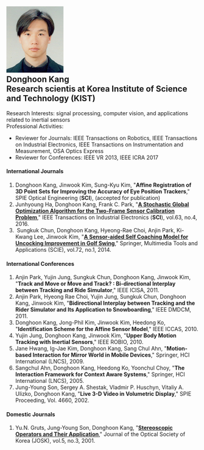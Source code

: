 ![fig](https://raw.githubusercontent.com/kimbabmoowoo/kimbabmoowoo.github.io/master/dhk5.jpg)   
Donghoon Kang   
Research scientis at Korea Institute of Science and Technology (KIST)
----------------

Research Interests: signal processing, computer vision, and applications related to inertial sensors   
Professional Activities:   
* Reviewer for Journals: IEEE Transactions on Robotics, IEEE Transactions on Industrial Electronics, IEEE Transactions on Instrumentation and Measurement, OSA Optics Express  
* Reviewer for Conferences: IEEE VR 2013, IEEE ICRA 2017   

#### International Journals    
1. Donghoon Kang, Jinwook Kim, Sung-Kyu Kim, "**Affine Registration of 3D Point Sets for Improving the Accuracy of Eye Position Trackers**," SPIE Optical Engineering (**SCI**), (accepted for publication)   
1. Junhyoung Ha, Donghoon Kang, Frank C. Park, "[**A Stochastic Global Optimization Algorithm for the Two-Frame Sensor Calibration Problem**](http://ieeexplore.ieee.org/document/7347394/?tp=&arnumber=7347394)," IEEE Transactions on Industrial Electronics (**SCI**), vol.63, no.4, 2016.   
1.  Sungkuk Chun, Donghoon Kang, Hyeong-Rae Choi, Anjin Park, Ki-Kwang Lee, Jinwook Kim, "[**A Sensor-aided Self Coaching Model for Uncocking Improvement in Golf Swing**](http://link.springer.com/article/10.1007/s11042-013-1359-2)," Springer, Multimedia Tools and Applications (SCIE), vol.72, no.1, 2014.  

#### International Conferences  
1. Anjin Park, Yujin Jung, Sungkuk Chun, Donghoon Kang, Jinwook Kim, "**Track and Move or Move and Track? : Bi-directional Interplay between Tracking and Ride Simulator**," IEEE ICISA, 2011.  
1. Anjin Park, Hyeong Rae Choi, Yujin Jung, Sungkuk Chun, Donghoon Kang, Jinwook Kim, "**Bidirectional Interplay between Tracking and the Rider Simulator and Its Application to Snowboarding**," IEEE DMDCM, 2011.  
1. Donghoon Kang, Jong-Phil Kim, Jinwook Kim, Heedong Ko, "**Identification Scheme for the Affine Sensor Model**," IEEE ICCAS, 2010.  
1. Yujin Jung, Donghoon Kang, Jinwook Kim, "**Upper Body Motion Tracking with Inertial Sensors**," IEEE ROBIO, 2010.  
1. Jane Hwang, Ig-Jae Kim, Donghoon Kang, Sang Chul Ahn, "**Motion-based Interaction for Mirror World in Mobile Devices**," Springer, HCI International (LNCS), 2009.  
1. Sangchul Ahn, Donghoon Kang, Heedong Ko, Yoonchul Choy, "**The Interaction Framework for Context Aware Systems**," Springer, HCI International (LNCS), 2005.
1. Jung-Young Son, Sergey A. Shestak, Vladmir P. Huschyn, Vitaliy A. Ulizko, Donghoon Kang, "**Live 3-D Video in Volumetric Display**," SPIE Proceeding, Vol. 4660, 2002.  

#### Domestic Journals  
1. Yu.N. Gruts, Jung-Young Son, Donghoon Kang, "[**Stereoscopic Operators and Their Application**](https://www.osapublishing.org/josk/abstract.cfm?uri=josk-5-3-90)," Journal of the Optical Society of Korea (JOSK), vol.5, no.3, 2001.
